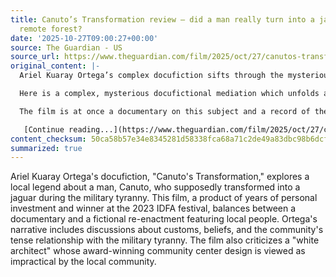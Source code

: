 ```yaml
---
title: Canuto’s Transformation review – did a man really turn into a jaguar in Brazil’s
  remote forest?
date: '2025-10-27T09:00:27+00:00'
source: The Guardian - US
source_url: https://www.theguardian.com/film/2025/oct/27/canutos-transformation-review-jaguar-ariel-kuaray-ortega
original_content: |-
  Ariel Kuaray Ortega’s complex docufiction sifts through the mysterious story of a man who, during the military tyranny, is said to have become a big cat

  Here is a complex, mysterious docufictional mediation which unfolds at an unhurried walking pace, co-authored by the Indigenous Brazilian film-maker Ariel Kuaray Ortega, a member of the Mbyá-Guarani movie collective; it’s evidently been a personal project, many years in the making, and a prizewinner at the 2023 IDFA festival in Amsterdam. Ortega returns to his home town in a remote forested region on the border with Argentina, on a mission to investigate a local legend that a man called Canuto, from his grandfather’s generation, was transformed into a jaguar.

  The film is at once a documentary on this subject and a record of the fictional re-enactment that Ortega is staging using local people – and, in a way, it is a film about itself. He speaks to his aged grandfather and to villagers about their customs and beliefs and their fraught relationship with the military tyranny of the time; it was [a period notorious for the](https://www.theguardian.com/world/2006/mar/22/argentina.ianblack)_[desaparecidos](https://www.theguardian.com/world/2006/mar/22/argentina.ianblack)_[– the “disappeared”](https://www.theguardian.com/world/2006/mar/22/argentina.ianblack) – which provides an enigmatic political context for Canuto’s vanishing and the authorities who appropriated their lands without compensation. There are also sharp comments on a certain high-handed “white architect” who designed an award-winning wooden community centre for them, which the community itself regards as exasperatingly flimsy and unfit for purpose, and which they plan to break up for lumber.

   [Continue reading...](https://www.theguardian.com/film/2025/oct/27/canutos-transformation-review-jaguar-ariel-kuaray-ortega)
content_checksum: 50ca58b57e34e8345281d58338fca68a71c2de49a83dbc98b6dcfc31387dfbde
summarized: true
---
```


Ariel Kuaray Ortega's docufiction, "Canuto's Transformation," explores a local legend about a man, Canuto, who supposedly transformed into a jaguar during the military tyranny. This film, a product of years of personal investment and winner at the 2023 IDFA festival, balances between a documentary and a fictional re-enactment featuring local people. Ortega's narrative includes discussions about customs, beliefs, and the community's tense relationship with the military tyranny. The film also criticizes a "white architect" whose award-winning community center design is viewed as impractical by the local community.